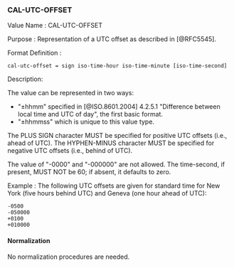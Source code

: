 ### CAL-UTC-OFFSET

<!-- This is the 5545 utc-offset -->

Value Name
: CAL-UTC-OFFSET

Purpose
: Representation of a UTC offset as described in [@RFC5545].

Format Definition
:

``` abnf
cal-utc-offset = sign iso-time-hour iso-time-minute [iso-time-second]
```

Description:

  The value can be represented in two ways:

  * "±hhmm" specified in
    [@ISO.8601.2004] 4.2.5.1 "Difference between local time and UTC of day",
    the first basic format.
  * "±hhmmss" which is unique to this value type.

  The PLUS SIGN character MUST be specified for positive
  UTC offsets (i.e., ahead of UTC).  The HYPHEN-MINUS character MUST
  be specified for negative UTC offsets (i.e., behind of UTC).

  The value of "-0000" and "-000000" are not allowed. The time-second,
  if present, MUST NOT be 60; if absent, it defaults to zero.

Example
:
  The following UTC offsets are given for standard time for
  New York (five hours behind UTC) and Geneva (one hour ahead of
  UTC):

    -0500
    -050000
    +0100
    +010000


#### Normalization

No normalization procedures are needed.
